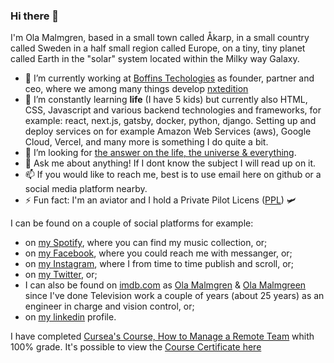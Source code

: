 ### Hi there 👋

I'm Ola Malmgren, based in a small town called Åkarp, in a small country called Sweden in a half small region called Europe, on a tiny, tiny planet called Earth in the "solar" system located within the Milky way Galaxy.

- 🔭 I’m currently working at [Boffins Techologies](https://boffins.se/) as founder, partner and ceo, where we among many things develop [nxtedition](http://nxtedition.com/)
- 🌱 I’m constantly learning **life** (I have 5 kids) but currently also HTML, CSS, Javascript and various backend technologies and frameworks, for example: react, next.js, gatsby, docker, python, django. Setting up and deploy services on for example Amazon Web Services (aws), Google Cloud, Vercel, and many more is something I do quite a bit.
- 🤔 I’m looking for [the answer on the life, the universe & everything](https://en.wikipedia.org/wiki/Douglas_Adams).
- 💬 Ask me about anything! If I dont know the subject I will read up on it. 
- 📫 If you would like to reach me, best is to use email here on github or a social media platform nearby.
- ⚡ Fun fact: I'm an aviator and I hold a Private Pilot Licens ([PPL](https://en.wikipedia.org/wiki/Private_pilot_licence)) 🛩

I can be found on a couple of social platforms for example:

- on [my Spotify](https://open.spotify.com/user/1142657294/playlists), where you can find my music collection, or;
- on [my Facebook](https://www.facebook.com/ola.malmgren), where you could reach me with messanger, or;
- on [my Instagram](https://www.instagram.com/aviatorola/), where I from time to time publish and scroll, or;
- on [my Twitter](https://twitter.com/OlaMamgren), or;
- I can also be found on [imdb.com](https://www.imdb.com/) as [Ola Malmgren](https://www.imdb.com/name/nm1529231/) & [Ola Malmgreen](https://www.imdb.com/name/nm1545213/) since I've done Television work a couple of years (about 25 years) as an engineer in charge and vision control, or;
- on [my linkedin](https://www.linkedin.com/in/olamalmgren/) profile.

I have completed [Cursea's Course, How to Manage a Remote Team](https://www.coursera.org/learn/remote-team-management)  whith 100% grade.
It's possible to view the [Course Certificate here](/assets/Coursera_82DAMNQ7PHEK.pdf)
